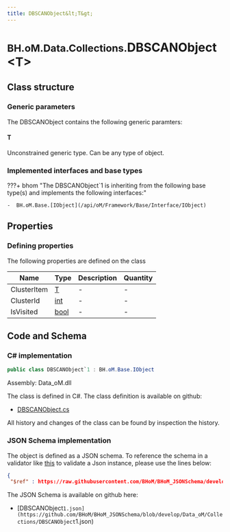 ```yaml
---
title: DBSCANObject&lt;T&gt;
---
```


# <small>BH.oM.Data.Collections.</small>**DBSCANObject&lt;T&gt;**



## Class structure

### Generic parameters

The DBSCANObject contains the following generic paramters:

#### T

Unconstrained generic type. Can be any type of object.

### Implemented interfaces and base types

???+ bhom "The DBSCANObject`1 is inheriting from the following base type(s) and implements the following interfaces:"

    -  BH.oM.Base.[IObject](/api/oM/Framework/Base/Interface/IObject)


## Properties



### Defining properties

The following properties are defined on the class

| Name             | Type             | Description      | Quantity         |
|------------------|------------------|------------------|------------------|
| ClusterItem | [T](#t) | - | - |
| ClusterId | [int](https://learn.microsoft.com/en-us/dotnet/api/System.Int32?view=netstandard-2.0) | - | - |
| IsVisited | [bool](https://learn.microsoft.com/en-us/dotnet/api/System.Boolean?view=netstandard-2.0) | - | - |


## Code and Schema

### C# implementation

``` C# title="C#"
public class DBSCANObject`1 : BH.oM.Base.IObject
```

Assembly: Data_oM.dll

The class is defined in C#. The class definition is available on github:

- [DBSCANObject.cs](https://github.com/BHoM/BHoM/blob/develop/Data_oM/Collections\DBSCANObject.cs)

All history and changes of the class can be found by inspection the history.
### JSON Schema implementation

The object is defined as a JSON schema. To reference the schema in a validator like [this](https://www.jsonschemavalidator.net/) to validate a Json instance, please use the lines below:

``` json title="JSON Schema"
{
 "$ref" : https://raw.githubusercontent.com/BHoM/BHoM_JSONSchema/develop/Data_oM/Collections/DBSCANObject`1.json}
```

The JSON Schema is available on github here:

- [DBSCANObject`1.json](https://github.com/BHoM/BHoM_JSONSchema/blob/develop/Data_oM/Collections/DBSCANObject`1.json)

